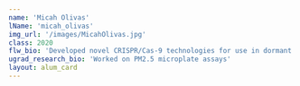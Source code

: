 ```yaml
---
name: 'Micah Olivas'
lName: 'micah_olivas'
img_url: '/images/MicahOlivas.jpg'
class: 2020
flw_bio: 'Developed novel CRISPR/Cas-9 technologies for use in dormant cancer cells therapy/diagnostics.'
ugrad_research_bio: 'Worked on PM2.5 microplate assays'
layout: alum_card
---
```

